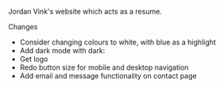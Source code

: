 Jordan Vink's website which acts as a resume.

Changes
- Consider changing colours to white, with blue as a highlight
- Add dark mode with dark:
- Get logo
- Redo button size for mobile and desktop navigation
- Add email and message functionality on contact page
